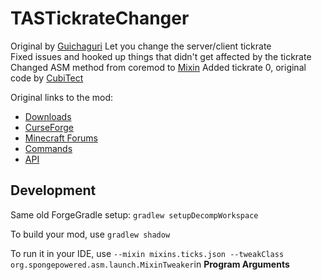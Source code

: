 ﻿# TASTickrateChanger
Original by [Guichaguri](https://github.com/Guichaguri/TickrateChanger)
Let you change the server/client tickrate  
Fixed issues and hooked up things that didn't get affected by the tickrate  
Changed ASM method from coremod to [Mixin](https://github.com/SpongePowered/Mixin)
Added tickrate 0, original code by [CubiTect](https://github.com/Cubitect/Cubitick)

Original links to the mod:
* [Downloads](http://guichaguri.github.io/TickrateChanger/)
* [CurseForge](http://minecraft.curseforge.com/mc-mods/230233-tickratechanger)
* [Minecraft Forums](http://www.minecraftforum.net/forums/mapping-and-modding/minecraft-mods/2421222-tickratechanger-change-the-speed-that-your-game)
* [Commands](https://github.com/Guichaguri/TickrateChanger/wiki/Commands)
* [API](https://github.com/Guichaguri/TickrateChanger/wiki/API)

## Development

Same old ForgeGradle setup: `gradlew setupDecompWorkspace`  
  
To build your mod, use `gradlew shadow`

To run it in your IDE, use `--mixin mixins.ticks.json --tweakClass org.spongepowered.asm.launch.MixinTweaker`in **Program Arguments**
